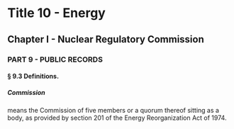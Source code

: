 
# Title 10 - Energy
## Chapter I - Nuclear Regulatory Commission
### PART 9 - PUBLIC RECORDS
#### § 9.3 Definitions.
##### Commission

means the Commission of five members or a quorum thereof sitting as a body, as provided by section 201 of the Energy Reorganization Act of 1974.
